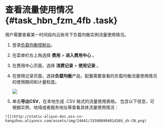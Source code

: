 # 查看流量使用情况 {#task_hbn_fzm_4fb .task}

用户需要查看某一时间段内云账号下负载均衡实例流量使用情况。

1.   登录[负载均衡控制台](https://slb.console.aliyun.com/slb/cn-hangzhou/slbs?accounttraceid=92a2a747-3960-43c6-ad10-642400690f29)。 
2.   在菜单栏右上角选择 **费用** \> **进入费用中心** 。 
3.   在费用中心页面，选择 **消费记录** \> **使用记录** 。 
4.   在使用记录页面，选择**负载均衡**产品，配置需要查看的负载均衡流量使用情况的使用期间和计量粒度。 

     ![](http://static-aliyun-doc.oss-cn-hangzhou.aliyuncs.com/assets/img/24441/155800994814268_zh-CN.png) 

5.   单击**导出CSV**，在本地生成 .CSV 格式的流量使用表格。 包含以下信息，可根据实例、地域或者服务地址等查看具体流量使用情况：

    ![](http://static-aliyun-doc.oss-cn-hangzhou.aliyuncs.com/assets/img/24441/155800994814269_zh-CN.png)


